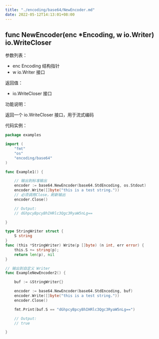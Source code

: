 ```yaml
---
title: "./encoding/base64/NewEncoder.md"
date: 2022-05-12T14:13:01+08:00
---
```

## func NewEncoder(enc *Encoding, w io.Writer) io.WriteCloser

参数列表：

- enc Encoding 结构指针
- w io.Writer 接口

返回值：

- io.WriteCloser 接口

功能说明：

返回一个 io.WriteCloser 接口，用于流式编码

代码实例：

```go
package examples

import (
    "fmt"
    "os"
    "encoding/base64"
)

func Example1() {

    // 输出到标准输出
    encoder := base64.NewEncoder(base64.StdEncoding, os.Stdout)
    encoder.Write([]byte("this is a test string."))
    // 必须调用Close，刷新输出
    encoder.Close()

    // Output:
    // dGhpcyBpcyBhIHRlc3Qgc3RyaW5nLg==

}

type StringWriter struct {
    S string
}
func (this *StringWriter) Write(p []byte) (n int, err error) {
    this.S += string(p);
    return len(p), nil
}

// 输出到自定义 Writer
func ExampleNewEncoder2() {

    buf := &StringWriter{}

    encoder := base64.NewEncoder(base64.StdEncoding, buf)
    encoder.Write([]byte("this is a test string."))
    encoder.Close()

    fmt.Print(buf.S == "dGhpcyBpcyBhIHRlc3Qgc3RyaW5nLg==")

    // Output:
    // true

}
```
